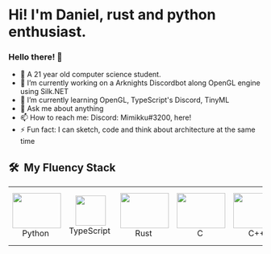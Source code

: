 # Hi! I'm Daniel, rust and python enthusiast.
### Hello there! 👋
- 🧑 A 21 year old computer science student.
- 🔭 I’m currently working on a Arknights Discordbot along OpenGL engine using Silk.NET
- 🌱 I’m currently learning OpenGL, TypeScript's Discord, TinyML
- 💬 Ask me about anything
- 📫 How to reach me: Discord: Mimikku#3200, here!
- ⚡ Fun fact: I can sketch, code and think about architecture at the same time


<h2> 🛠 &nbsp;My Fluency Stack</h2> 
<table>
  <tr>
    <td align="center" width="96">
      <a><img src="https://img.icons8.com/color/96/000000/python.png" width="96" height="70"/></a>
      <br>Python&nbsp
    </td>
    <td align="center" width="96">
      <a><img src="https://upload.wikimedia.org/wikipedia/commons/thumb/4/4c/Typescript_logo_2020.svg/1200px-Typescript_logo_2020.svg.png" width="60" height="60"/></a>
      <br>TypeScript&nbsp
    </td>
    <td align="center" width="96">
      <a><img src="https://www.rust-lang.org/logos/rust-logo-256x256-blk.png" width="96" height="70"/></a>
      <br>Rust&nbsp
    </td>
    <td align="center" width="96">
      <a><img src="https://img.icons8.com/color/96/000000/c-programming.png" width="96" height="70"/></a>
      <br>C&nbsp
    </td>
    <td align="center" width="96">
      <a><img src="https://img.icons8.com/color/96/000000/c-plus-plus-logo.png" width="96" height="70"/></a>
      <br>C++&nbsp
    </td>
    <td align="center" width="96">
      <a><img src="https://img.icons8.com/color/96/000000/c-sharp-logo.png" width="96" height="70"/></a>
      <br>C#&nbsp
    </td>
    <td align="center" width="96">
      <a><img src="https://cdn.iconscout.com/icon/free/png-256/java-23-225999.png" width="96" height="70"/></a>
      <br>The other C#&nbsp
    </td>
    <td align="center" width="96">
      <a><img src="https://upload.wikimedia.org/wikipedia/commons/9/92/LaTeX_logo.svg" width="96" height="40"/></a>
      <br>Latex&nbsp
    </td>
  </tr>
</table>
